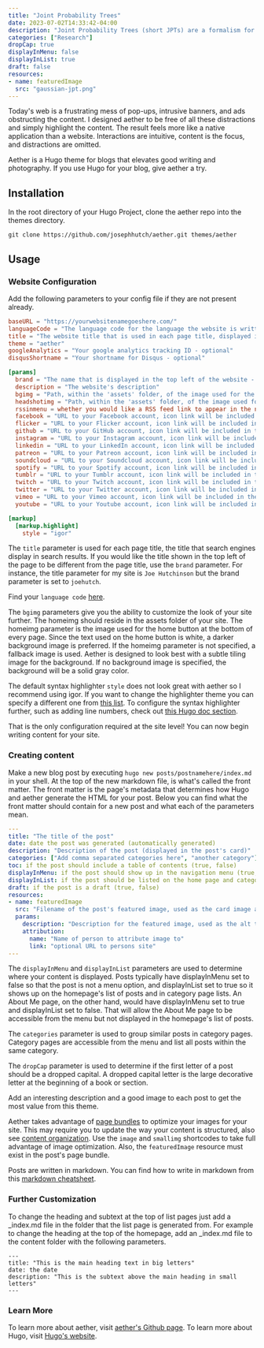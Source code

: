 ```yaml
---
title: "Joint Probability Trees"
date: 2023-07-02T14:33:42-04:00
description: "Joint Probability Trees (short JPTs) are a formalism for learning of and reasoning about joint probability distributions, which is tractable for practical applications. JPTs support both symbolic and subsymbolic variables in a single hybrid model, and they do not rely on prior knowledge about variable dependencies or families of distributions."
categories: ["Research"]
dropCap: true
displayInMenu: false
displayInList: true
draft: false
resources:
- name: featuredImage
  src: "gaussian-jpt.png"
---
```


Today's web is a frustrating mess of pop-ups, intrusive banners, and ads obstructing the content. I designed aether to be free of all these distractions and simply highlight the content. The result feels more like a native application than a website. Interactions are intuitive, content is the focus, and distractions are omitted.

Aether is a Hugo theme for blogs that elevates good writing and photography. If you use Hugo for your blog, give aether a try.

## Installation
In the root directory of your Hugo Project, clone the aether repo into the themes directory.

```shell session
git clone https://github.com/josephhutch/aether.git themes/aether
```

## Usage

### Website Configuration

Add the following parameters to your config file if they are not present already.

```toml
baseURL = "https://yourwebsitenamegoeshere.com/"
languageCode = "The language code for the language the website is written in"
title = "The website title that is used in each page title, displayed in the browser tab and search results"
theme = "aether"
googleAnalytics = "Your google analytics tracking ID - optional"
disqusShortname = "Your shortname for Disqus - optional"

[params]
  brand = "The name that is displayed in the top left of the website - optional, title is fallback"
  description = "The website's description"
  bgimg = "Path, within the 'assets' folder, of the image used for the page background - optional"
  headshotimg = "Path, within the 'assets' folder, of the image used for the home page header - optional"
  rssinmenu = whether you would like a RSS feed link to appear in the nav menu and footer (true, false) - optional
  facebook = "URL to your Facebook account, icon link will be included in the footer - optional"
  flicker = "URL to your Flicker account, icon link will be included in the footer - optional"
  github = "URL to your GitHub account, icon link will be included in the footer - optional"
  instagram = "URL to your Instagram account, icon link will be included in the footer - optional"
  linkedin = "URL to your LinkedIn account, icon link will be included in the footer - optional"
  patreon = "URL to your Patreon account, icon link will be included in the footer - optional"
  soundcloud = "URL to your Soundcloud account, icon link will be included in the footer - optional"
  spotify = "URL to your Spotify account, icon link will be included in the footer - optional"
  tumblr = "URL to your Tumblr account, icon link will be included in the footer - optional"
  twitch = "URL to your Twitch account, icon link will be included in the footer - optional"
  twitter = "URL to your Twitter account, icon link will be included in the footer - optional"
  vimeo = "URL to your Vimeo account, icon link will be included in the footer - optional"
  youtube = "URL to your Youtube account, icon link will be included in the footer - optional"

[markup]
  [markup.highlight]
    style = "igor"
```

The `title` parameter is used for each page title, the title that search engines display in search results. If you would like the title shown in the top left of the page to be different from the page title, use the `brand` parameter. For instance, the title parameter for my site is `Joe Hutchinson` but the brand parameter is set to `joehutch`.

Find your `language code` [here](https://www.metamodpro.com/browser-language-codes).

The `bgimg` parameters give you the ability to customize the look of your site further. The homeimg should reside in the assets folder of your site. The homeimg parameter is the image used for the home button at the bottom of every page. Since the text used on the home button is white, a darker background image is preferred. If the homeimg parameter is not specified, a fallback image is used. Aether is designed to look best with a subtle tiling image for the background. If no background image is specified, the background will be a solid gray color.

The default syntax highlighter `style` does not look great with aether so I recommend using igor. If you want to change the highlighter theme you can specify a different one from [this list](https://xyproto.github.io/splash/docs/all.html). To configure the syntax highlighter further, such as adding line numbers, check out [this Hugo doc section](https://gohugo.io/getting-started/configuration-markup#highlight).

That is the only configuration required at the site level! You can now begin writing content for your site.

### Creating content
Make a new blog post by executing `hugo new posts/postnamehere/index.md` in your shell. At the top of the new markdown file, is what's called the front matter. The front matter is the page's metadata that determines how Hugo and aether generate the HTML for your post. Below you can find what the front matter should contain for a new post and what each of the parameters mean.

```yaml
---
title: "The title of the post"
date: date the post was generated (automatically generated)
description: "Description of the post (displayed in the post's card)"
categories: ["Add comma separated categories here", "another category"]
toc: if the post should include a table of contents (true, false)
displayInMenu: if the post should show up in the navigation menu (true, false)
displayInList: if the post should be listed on the home page and category pages (true, false)
draft: if the post is a draft (true, false)
resources:
- name: featuredImage
  src: "Filename of the post's featured image, used as the card image and the image at the top of the article"
  params:
    description: "Description for the featured image, used as the alt text"
    attribution:
      name: "Name of person to attribute image to"
      link: "optional URL to persons site"
---
```

The `displayInMenu` and `displayInList` parameters are used to determine where your content is displayed. Posts typically have displayInMenu set to false so that the post is not a menu option, and displayInList set to true so it shows up on the homepage's list of posts and in category page lists. An About Me page, on the other hand, would have displayInMenu set to true and displayInList set to false.  That will allow the About Me page to be accessible from the menu but not displayed in the homepage's list of posts.

The `categories` parameter is used to group similar posts in category pages. Category pages are accessible from the menu and list all posts within the same category.

The `dropCap` parameter is used to determine if the first letter of a post should be a dropped capital. A dropped capital letter is the large decorative letter at the beginning of a book or section.

Add an interesting description and a good image to each post to get the most value from this theme.

Aether takes advantage of [page bundles](https://gohugo.io/content-management/page-bundles/) to optimize your images for your site.  This may require you to update the way your content is structured, also see [content organization](https://gohugo.io/content-management/organization/).  Use the `image` and `smallimg` shortcodes to take full advantage of image optimization.  Also, the `featuredImage` resource must exist in the post's page bundle.

Posts are written in markdown. You can find how to write in markdown from this [markdown cheatsheet](https://github.com/adam-p/markdown-here/wiki/Markdown-Cheatsheet).

### Further Customization
To change the heading and subtext at the top of list pages just add a \_index.md file in the folder that the list page is generated from. For example to change the heading at the top of the homepage, add an \_index.md file to the content folder with the following parameters.

```properties
---
title: "This is the main heading text in big letters"
date: the date
description: "This is the subtext above the main heading in small letters"
---
```

### Learn  More

To learn more about aether, visit [aether's Github page](https://github.com/josephhutch/aether). To learn more about Hugo, visit [Hugo's website](https://gohugo.io/).